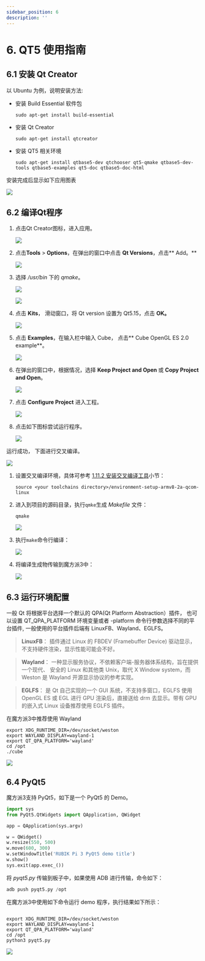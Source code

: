```yaml
---
sidebar_position: 6
description: ''
---
```


# 6. QT5 使用指南

## 6.1 安装 Qt Creator

以 Ubuntu 为例，说明安装方法:

* 安装 Build Essential 软件包

  ```shell showLineNumbers
  sudo apt-get install build-essential
  ```

* 安装 Qt Creator

  ```shell showLineNumbers
  sudo apt-get install qtcreator
  ```

* 安装 QT5 相关环境

  ```shell showLineNumbers
  sudo apt-get install qtbase5-dev qtchooser qt5-qmake qtbase5-dev-tools qtbase5-examples qt5-doc qtbase5-doc-html
  ```

安装完成后显示如下应用图表

![](images/image-135.jpg)

## 6.2 编译Qt程序

1. 点击Qt Creator图标，进入应用。

    ![](images/image-139.jpg)

2. 点击**Tools** >**&#x20;Options**，在弹出的窗口中点击 **Qt Versions**，点击**&#x20;Add。**

    ![](images/image-138.jpg)

3. 选择 */usr/bin* 下的 *qmake*。

    ![](images/image-137.jpg)

    ![](images/image-136.jpg)

4. 点击 **Kits**， 滑动窗口，将 Qt version 设置为 Qt5.15，点击 **OK。**

    ![](images/image-134.jpg)

5. 点击 **Examples**，在输入栏中输入 Cube， 点击**&#x20;Cube OpenGL ES 2.0 example**。

   ![](images/image-128.jpg)

6. 在弹出的窗口中，根据情况，选择 **Keep Project and Open&#x20;**&#x6216; **Copy Project and Open**。

    ![](images/image-129.jpg)

7. 点击 **Configure Project** 进入工程。

   ![](images/image-131.jpg)

8. 点击如下图标尝试运行程序。

    ![](images/image-133.jpg)

运行成功， 下面进行交叉编译。

![](images/image-130.jpg)

1. 设置交叉编译环境，具体可参考 [1.11.2 安装交叉编译工具](/rubik-pi-3/cn/docs/rubik-pi-3-user-manual/1.1.0/quick-start#1112-安装交叉编译工具)小节：

   ```shell showLineNumbers
   source <your toolchains directory>/environment-setup-armv8-2a-qcom-linux
   ```

2. 进入到项目的源码目录，执行`qmke`生成 *Makefile&#x20;*&#x6587;件：

   ```shell showLineNumbers
   qmake
   ```

    ![](images/image-132.jpg)

3. 执行`make`命令行编译：

   ![](images/image-150.jpg)

4. 将编译生成物传输到魔方派3中：

   ![](images/image-152.jpg)

## 6.3 运行环境配置

一般 Qt 将根据平台选择一个默认的 QPA(Qt Platform Abstraction）插件， 也可以设置 QT\_QPA\_PLATFORM 环境变量或者 -platform 命令行参数选择不同的平台插件, 一般使用的平台插件后端有 LinuxFB、Wayland、EGLFS。

> **LinuxFB**： 插件通过 Linux 的 FBDEV (Framebuffer Device) 驱动显示，不支持硬件渲染，显示性能可能会不好。

> **Wayland**： 一种显示服务协议，不依赖客户端-服务器体系结构，旨在提供一个现代、 安全的 Linux 和其他类 Unix，取代 X Window system，而 Weston 是 Wayland 开源显示协议的参考实现。

> **EGLFS**： 是 Qt 自己实现的一个 GUI 系统，不支持多窗口，EGLFS 使用 OpenGL ES 或 EGL 进行 GPU 渲染后，直接送给 drm 去显示。带有 GPU 的嵌入式 Linux 设备推荐使用 EGLFS 插件。

在魔方派3中推荐使用 Wayland

```shell showLineNumbers
export XDG_RUNTIME_DIR=/dev/socket/weston
export WAYLAND_DISPLAY=wayland-1
export QT_QPA_PLATFORM='wayland'
cd /opt
./cube 
```

![](images/image-149.jpg)

## 6.4 PyQt5

魔方派3支持 PyQt5，如下是一个 PyQt5 的 Demo。

```python showLineNumbers
import sys
from PyQt5.QtWidgets import QApplication, QWidget

app = QApplication(sys.argv)

w = QWidget()
w.resize(550, 500)
w.move(600, 300)
w.setWindowTitle('RUBIK Pi 3 PyQt5 demo title')
w.show()
sys.exit(app.exec_())
```

将 *pyqt5.py&#x20;*&#x4F20;输到板子中，如果使用 ADB 进行传输，命令如下：

```python showLineNumbers
adb push pyqt5.py /opt
```

在魔方派3中使用如下命令运行 demo 程序，执行结果如下所示：

```shell showLineNumbers

export XDG_RUNTIME_DIR=/dev/socket/weston
export WAYLAND_DISPLAY=wayland-1
export QT_QPA_PLATFORM='wayland'
cd /opt
python3 pyqt5.py
```

![](images/wayland-screenshot-1970-01-01_00-20-45.jpg)


